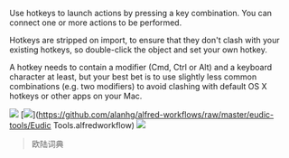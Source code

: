 Use hotkeys to launch actions by pressing a key combination. You can connect one or more actions to be performed.

Hotkeys are stripped on import, to ensure that they don't clash with your existing hotkeys, so double-click the object and set your own hotkey.

A hotkey needs to contain a modifier (Cmd, Ctrl or Alt) and a keyboard character at least, but your best bet is to use slightly less common combinations (e.g. two modifiers) to avoid clashing with default OS X hotkeys or other apps on your Mac.



![](https://img.shields.io/badge/version-v1.0-green?style=for-the-badge)
[![](https://img.shields.io/badge/download-click-blue?style=for-the-badge)](https://github.com/alanhg/alfred-workflows/raw/master/eudic-tools/Eudic Tools.alfredworkflow)
[![](https://img.shields.io/badge/plist-link-important?style=for-the-badge)](https://raw.githubusercontent.com/alanhg/alfred-workflows/master/eudic-tools/src/info.plist)



<!-- more -->

> 欧陆词典
